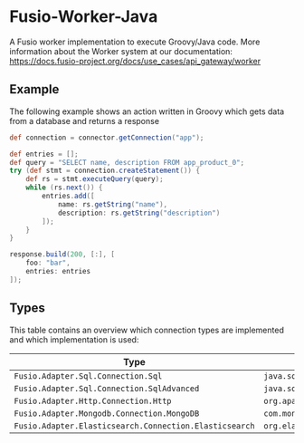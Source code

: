 
# Fusio-Worker-Java

A Fusio worker implementation to execute Groovy/Java code.
More information about the Worker system at our documentation:
https://docs.fusio-project.org/docs/use_cases/api_gateway/worker

## Example

The following example shows an action written in Groovy which gets data
from a database and returns a response

```groovy
def connection = connector.getConnection("app");

def entries = [];
def query = "SELECT name, description FROM app_product_0";
try (def stmt = connection.createStatement()) {
    def rs = stmt.executeQuery(query);
    while (rs.next()) {
        entries.add([
            name: rs.getString("name"),
            description: rs.getString("description")
        ]);
    }
}

response.build(200, [:], [
    foo: "bar",
    entries: entries
]);

```

## Types

This table contains an overview which connection types are implemented
and which implementation is used:

| Type                                                   | Implementation                                 |
|--------------------------------------------------------|------------------------------------------------|
| `Fusio.Adapter.Sql.Connection.Sql`                     | `java.sql.Connection`                          |
| `Fusio.Adapter.Sql.Connection.SqlAdvanced`             | `java.sql.Connection`                          |
| `Fusio.Adapter.Http.Connection.Http`                   | `org.apache.http.client.HttpClient`            |
| `Fusio.Adapter.Mongodb.Connection.MongoDB`             | `com.mongodb.client.MongoDatabase`             |
| `Fusio.Adapter.Elasticsearch.Connection.Elasticsearch` | `org.elasticsearch.client.RestHighLevelClient` |

